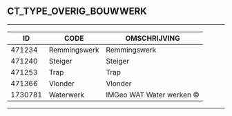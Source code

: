 ## CT_TYPE_OVERIG_BOUWWERK

***

|ID                              	|CODE          	|OMSCHRIJVING|
|------                          	|----          	|-----    |
|471234|Remmingswerk|Remmingswerk|
|471240|Steiger|Steiger|
|471253|Trap|Trap|
|471366|Vlonder|Vlonder|
|1730781|Waterwerk|IMGeo WAT Water werken ©|


***
